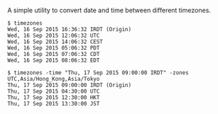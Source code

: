 A simple utility to convert date and time between different timezones.

```
$ timezones
Wed, 16 Sep 2015 16:36:32 IRDT (Origin)
Wed, 16 Sep 2015 12:06:32 UTC
Wed, 16 Sep 2015 14:06:32 CEST
Wed, 16 Sep 2015 05:06:32 PDT
Wed, 16 Sep 2015 07:06:32 CDT
Wed, 16 Sep 2015 08:06:32 EDT

$ timezones -time "Thu, 17 Sep 2015 09:00:00 IRDT" -zones UTC,Asia/Hong_Kong,Asia/Tokyo
Thu, 17 Sep 2015 09:00:00 IRDT (Origin)
Thu, 17 Sep 2015 04:30:00 UTC
Thu, 17 Sep 2015 12:30:00 HKT
Thu, 17 Sep 2015 13:30:00 JST
```
